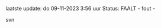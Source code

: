 laatste update: 
do 09-11-2023  3:56   uur 
Status: FAALT - fout - 
<div class="service R">svn</div>